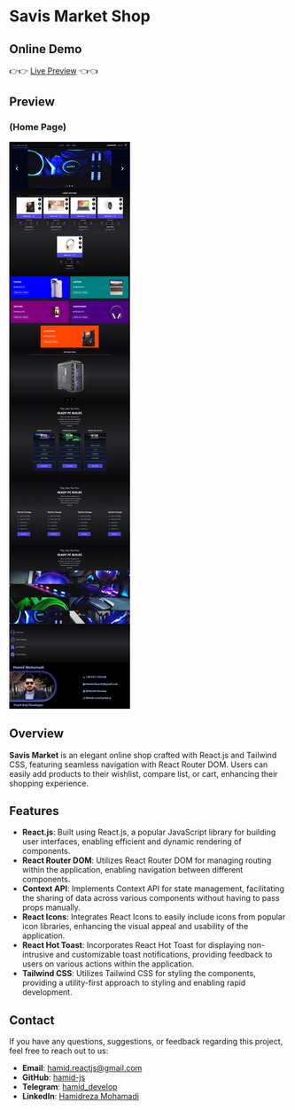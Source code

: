 # Savis Market Shop

## Online Demo

👉👉 [Live Preview](https://savismarket.ir/) 👈👈

## Preview
### (Home Page)
![Home Page](./public/images/readme/readme.png)

## Overview

**Savis Market** is an elegant online shop crafted with React.js and Tailwind CSS, featuring seamless navigation with React Router DOM. Users can easily add products to their wishlist, compare list, or cart, enhancing their shopping experience.

## Features

- **React.js**: Built using React.js, a popular JavaScript library for building user interfaces, enabling efficient and dynamic rendering of components.
- **React Router DOM**: Utilizes React Router DOM for managing routing within the application, enabling navigation between different components.
- **Context API**: Implements Context API for state management, facilitating the sharing of data across various components without having to pass props manually.
- **React Icons**: Integrates React Icons to easily include icons from popular icon libraries, enhancing the visual appeal and usability of the application.
- **React Hot Toast**: Incorporates React Hot Toast for displaying non-intrusive and customizable toast notifications, providing feedback to users on various actions within the application.
- **Tailwind CSS**: Utilizes Tailwind CSS for styling the components, providing a utility-first approach to styling and enabling rapid development.

## Contact

If you have any questions, suggestions, or feedback regarding this project, feel free to reach out to us:

- **Email**: [hamid.reactjs@gmail.com](mailto:hamid.reactjs@gmail.com)
- **GitHub**: [hamid-js](https://github.com/hamid-js)
- **Telegram**: [hamid_develop](https://t.me/hamid_develop)
- **LinkedIn**: [Hamidreza Mohamadi](https://www.linkedin.com/in/hamidreza-mohamadi-a1357a249/)
